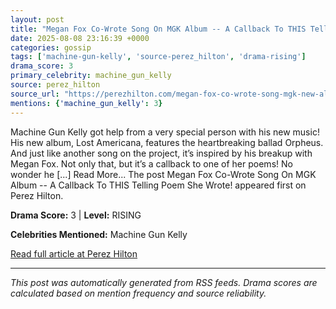 ```yaml
---
layout: post
title: "Megan Fox Co-Wrote Song On MGK Album -- A Callback To THIS Telling Poem She Wrote!""
date: 2025-08-08 23:16:39 +0000
categories: gossip
tags: ['machine-gun-kelly', 'source-perez_hilton', 'drama-rising']
drama_score: 3
primary_celebrity: machine_gun_kelly
source: perez_hilton
source_url: "https://perezhilton.com/megan-fox-co-wrote-song-mgk-new-album-orpheus/""
mentions: {'machine_gun_kelly': 3}
---
```


Machine Gun Kelly got help from a very special person with his new music! His new album, Lost Americana, features the heartbreaking ballad Orpheus. And just like another song on the project, it’s inspired by his breakup with Megan Fox. Not only that, but it’s a callback to one of her poems! No wonder he [...] Read More... The post Megan Fox Co-Wrote Song On MGK Album -- A Callback To THIS Telling Poem She Wrote! appeared first on Perez Hilton.

**Drama Score:** 3 | **Level:** RISING

**Celebrities Mentioned:** Machine Gun Kelly

[Read full article at Perez Hilton](https://perezhilton.com/megan-fox-co-wrote-song-mgk-new-album-orpheus/)

---
*This post was automatically generated from RSS feeds. Drama scores are calculated based on mention frequency and source reliability.*
